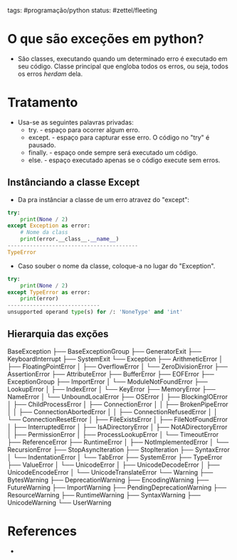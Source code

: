 tags: #programação/python 
status: #zettel/fleeting

# O que são exceções em python?
- São classes, executando quando um determinado erro é executado em seu código. Classe principal que engloba todos os erros, ou seja, todos os erros *herdam* dela.

# Tratamento
- Usa-se as seguintes palavras privadas:
	- try. - espaço para ocorrer algum erro.
	- except. - espaço para capturar esse erro. O código no "try" é pausado.
	- finally. - espaço onde sempre será executado um código.
	- else. - espaço executado apenas se o código execute sem erros.

## Instânciando a classe Except
- Da pra instânciar a classe de um erro atravez do "except":
```Python
try:
    print(None / 2)
except Exception as error:
    # Nome da class
    print(error.__class__.__name__)
-----------------------------------------
TypeError
```

- Caso souber o nome da classe, coloque-a no lugar do "Exception".
```Python
try:
    print(None / 2)
except TypeError as error:
    print(error)
-----------------------------
unsupported operand type(s) for /: 'NoneType' and 'int'
```

## Hierarquia das exções
BaseException
 ├── BaseExceptionGroup
 ├── GeneratorExit
 ├── KeyboardInterrupt
 ├── SystemExit
 └── Exception
      ├── ArithmeticError
      │    ├── FloatingPointError
      │    ├── OverflowError
      │    └── ZeroDivisionError
      ├── AssertionError
      ├── AttributeError
      ├── BufferError
      ├── EOFError
      ├── ExceptionGroup
      ├── ImportError
      │    └── ModuleNotFoundError
      ├── LookupError
      │    ├── IndexError
      │    └── KeyError
      ├── MemoryError
      ├── NameError
      │    └── UnboundLocalError
      ├── OSError
      │    ├── BlockingIOError
      │    ├── ChildProcessError
      │    ├── ConnectionError
      │    │    ├── BrokenPipeError
      │    │    ├── ConnectionAbortedError
      │    │    ├── ConnectionRefusedError
      │    │    └── ConnectionResetError
      │    ├── FileExistsError
      │    ├── FileNotFoundError
      │    ├── InterruptedError
      │    ├── IsADirectoryError
      │    ├── NotADirectoryError
      │    ├── PermissionError
      │    ├── ProcessLookupError
      │    └── TimeoutError
      ├── ReferenceError
      ├── RuntimeError
      │    ├── NotImplementedError
      │    └── RecursionError
      ├── StopAsyncIteration
      ├── StopIteration
      ├── SyntaxError
      │    └── IndentationError
      │         └── TabError
      ├── SystemError
      ├── TypeError
      ├── ValueError
      │    └── UnicodeError
      │         ├── UnicodeDecodeError
      │         ├── UnicodeEncodeError
      │         └── UnicodeTranslateError
      └── Warning
           ├── BytesWarning
           ├── DeprecationWarning
           ├── EncodingWarning
           ├── FutureWarning
           ├── ImportWarning
           ├── PendingDeprecationWarning
           ├── ResourceWarning
           ├── RuntimeWarning
           ├── SyntaxWarning
           ├── UnicodeWarning
           └── UserWarning

# References
- 
